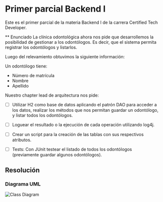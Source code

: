 # Primer parcial Backend I

Este es el primer parcial de la materia Backend I de la carrera Certified Tech Developer.

** Enunciado
La clínica odontológica ahora nos pide que desarrollemos la posibilidad de gestionar a los odontólogos. Es decir, que el sistema permita registrar los odontólogos y listarlos.

Luego del relevamiento obtuvimos la siguiente información:

Un odontólogo tiene:
- Número de matrícula
- Nombre
- Apellido

Nuestro chapter lead de arquitectura nos pide:

- [ ] Utilizar H2 como base de datos aplicando el patrón DAO para acceder a los datos, realizar los métodos que nos permitan guardar un odontólogo, y listar todos los odontólogos. 

- [ ] Loguear el resultado o la ejecución de cada operación utilizando log4j.

- [ ] Crear un script para la creación de las tablas con sus respectivos atributos.
- [ ] Tests: Con JUnit testear el listado de todos los odontólogos (previamente guardar algunos odontólogos).

## Resolución
### Diagrama UML

![Class Diagram](http://www.plantuml.com/plantuml/proxy?src=https://raw.githubusercontent.com/Viessel/parcial_backend/main/uml/diagram.uml) 

